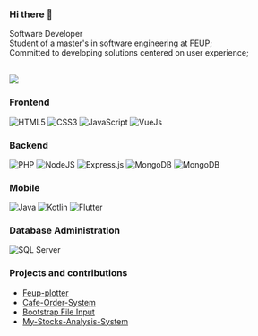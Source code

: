 ### Hi there 👋

Software Developer<br>
Student of a master's in software engineering at [FEUP](https://www.up.pt/portal/pt/feup/);<br>
Committed to developing solutions centered on user experience;<br>
<br>

<!--<br><div align="center">
  <a href="https://github.com/mrgarciamanuel">
  <img height="180em" src="https://github-readme-stats.vercel.app/api/top-langs/?username=mrgarciamanuel&layout=compact&langs_count=8&theme=github_dark"/>
</div>-->

<div>
  <img src="https://github-readme-stats.vercel.app/api?username=mrgarciamanuel&show_icons=true&theme=gotham"/>
</div>

### Frontend
<div>
  <img  alt="HTML5" src="https://img.shields.io/badge/html5-%23E34F26.svg?style=for-the-badge&logo=html5&logoColor=white"/>
  <img  alt="CSS3" src="https://img.shields.io/badge/css3-%231572B6.svg?style=for-the-badge&logo=css3&logoColor=white"/>
  <img  alt="JavaScript" src="https://img.shields.io/badge/javascript-%23323330.svg?style=for-the-badge&logo=javascript&logoColor=%23F7DF1E"/>
  <img  alt="VueJs" src="https://img.shields.io/badge/Vue.js-35495E?style=for-the-badge&logo=vuedotjs&logoColor=4FC08D"/>
</div>

### Backend
<div>
  <img  alt="PHP" src="https://img.shields.io/badge/php-%23777BB4.svg?style=for-the-badge&logo=php&logoColor=white"/>
  <img  alt="NodeJS" src="https://img.shields.io/badge/node.js-%2343853D.svg?style=for-the-badge&logo=nodedotjs&logoColor=white"/>
  <img  alt="Express.js" src="https://img.shields.io/badge/express.js-%23404d59.svg?style=for-the-badge&logo=express&logoColor=%2361DAFB"/>
  <img  alt="MongoDB" src ="https://img.shields.io/badge/mysql-4479A1.svg?style=for-the-badge&logo=mysql&logoColor=white"/>
  <img  alt="MongoDB" src ="https://img.shields.io/badge/MongoDB-%234ea94b.svg?style=for-the-badge&logo=mongodb&logoColor=white"/>
</div>

### Mobile
<div>
  <img  alt="Java" src="https://img.shields.io/badge/java-%23ED8B00.svg?style=for-the-badge&logo=openjdk&logoColor=white"/>
  <img  alt="Kotlin" src="https://img.shields.io/badge/kotlin-%237F52FF.svg?style=for-the-badge&logo=kotlin&logoColor=white"/>
  <img  alt="Flutter" src ="https://img.shields.io/badge/Flutter-%2302569B.svg?style=for-the-badge&logo=Flutter&logoColor=white"/>
</div>

### Database Administration
<div>
  <img  alt="SQL Server" src="https://img.shields.io/badge/Microsoft_SQL_Server-CC2927"/>
</div>

### Projects and contributions
<div>
  <ul>
    <li><a href='https://pub.dev/packages/feup_plotter'>Feup-plotter</a></li>
    <li><a href='https://github.com/FabioMiguel2000/Acme-Caf-Order-System'>Cafe-Order-System</a></li>
    <li><a href='https://plugins.krajee.com/file-input#google_vignette'>Bootstrap File Input</a></li>
    <li><a href='https://github.com/mrgarciamanuel/My-Stocks-Analysis-System'>My-Stocks-Analysis-System</a></li>    
  </ul>
</div>




